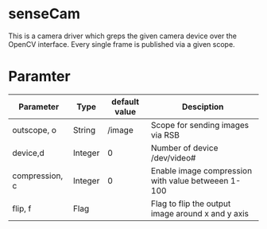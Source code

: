 senseCam
============

This is a camera driver which greps the given camera device over the OpenCV interface.
Every single frame is published via a given scope.

Paramter
===========

|   Parameter    |  Type   | default value |                     Desciption                     |
| -------------- | ------- | ------------- | -------------------------------------------------- |
| outscope, o    | String  | /image        | Scope for sending images via RSB                   |
| device,d       | Integer | 0             | Number of device /dev/video#                       |
| compression, c | Integer | 0             | Enable image compression with value betweeen 1-100 |
| flip, f        | Flag    |               | Flag to flip the output image around x and y axis  | 
